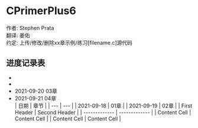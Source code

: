 # CPrimerPlus6  
作者: Stephen Prata  
翻译: 姜佑  
约定: 上传/修改/删除xx章示例/练习[filename.c]源代码  
  
## 进度记录表  
*     
*     
* 2021-09-20  03章  
* 2021-09-21  04章  
|   日期   | 章节 |
| --- | --- |
| 2021-09-18 | 01章 |
| 2021-09-19 | 02章 |
| First Header  | Second Header |
| ------------- | ------------- |
| Content Cell  | Content Cell  |
| Content Cell  | Content Cell  |



